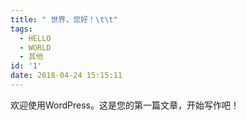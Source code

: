 ```yaml
---
title: " 世界，您好！\t\t"
tags:
  - HELLO
  - WORLD
  - 其他
id: '1'
date: 2018-04-24 15:15:11
---
```


欢迎使用WordPress。这是您的第一篇文章，开始写作吧！
